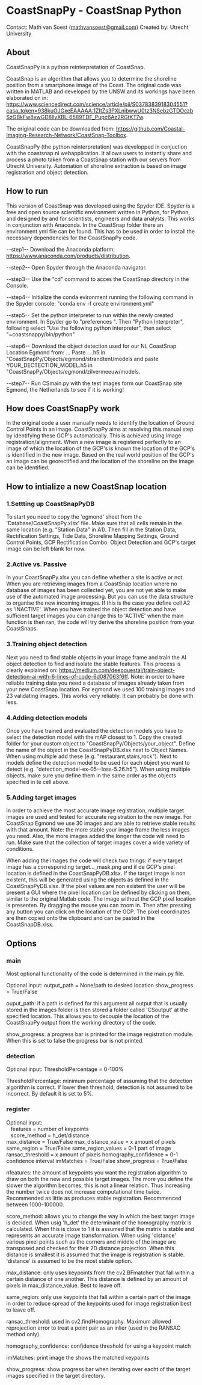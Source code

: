 # CoastSnapPy - CoastSnap Python
Contact: Math van Soest (mathvansoest@gmail.com) 
Created by: Utrecht University

## About
CoastSnapPy is a python reinterpretation of CoastSnap. 

CoastSnap is an algorithm that allows you to determine the shoreline position from a smartphone image of the Coast. The original code was written in MATLAB and developed by the UNSW and its workings have been elaborated on in: https://www.sciencedirect.com/science/article/pii/S0378383918304551?casa_token=938kuOJGxeEAAAAA:1ZItZs3PXLnibwwU0tz3NSebzGTDOczbSzGBkFw8ywGD8llyXBL-6589TDF_Pupc6Az2RGtKT7w.

The original code can be downloaded from: https://github.com/Coastal-Imaging-Research-Network/CoastSnap-Toolbox.

CoastSnapPy (the python reinterpretation) was developped in conjuction with the coastsnap.nl webapplication. It allows users to instantly share and process a photo taken from a CoastSnap station with our servers from Utrecht University. Automation of shoreline extraction is based on image registration and object detection.

## How to run
This version of CoastSnap was developed using the Spyder IDE. Spyder is a free and open source scientific environment written in Python, for Python, and designed by and for scientists, engineers and data analysts. This works in conjunction with Anaconda. In the CoastSnap folder there an environment.yml file can be found. This has to be used in order to install the necessary dependencies for the CoastSnapPy code.

--step1-- 
Download the Anaconda platform: https://www.anaconda.com/products/distribution. 

--step2-- 
Open Spyder through the Anaconda navigator. 

--step3-- 
Use the "cd" command to acces the CoastSnap directory in the Console. 

--step4--
Initialize the conda evironment running the following command in the Spyder console: "conda env -f create environment.yml" 

--step5-- 
Set the python interpreter to run within the newly created environment. In Spyder go to  "preferences ". Then "Python Interpreter", following select "Use the following python interpreter", then select "~coastsnappy/bin/python"  

--step6--
Download the object detection used for our NL CoastSnap Location Egmond from: ...
Paste ....h5 in "CoastSnapPy/Objects/egmond/strandtent/models and paste YOUR_DECTECTION_MODEL.h5 in "CoastSnapPy/Objects/egmond/zilvermeeuw/models.

--step7--
Run CSmain.py with the test images form our CoastSnap site Egmond, the Netherlands to see if it is working!

## How does CoastSnapPy work

In the original code a user manually needs to identify the location of Ground Control Points in an image. CoastSnapPy aims at resolving this manual step by identifying these GCP's automatically. This is achieved using image registration/alignment. When a new image is registered perfectly to an image of which the location of the GCP's is known the location of the GCP's is identified in the new image. Based on the real world position of the GCP's an image can be georectified and the location of the shoreline on the image can be identified. 

## How to intialize a new CoastSnap location
### 1.Settting up CoastSnapPyDB
To start you need to copy the 'egmond' sheet from the 'Database/CoastSnapPy.xlsx' file. Make sure that all cells remain in the same location (e.g. "Station Data" in A1). Then fill in the Station Data, Rectification Settings, Tide Data, Shoreline Mapping Settings, Ground Control Points, GCP Rectification Combo. Object Detection and GCP's target image can be left blank for now. 

### 2.Active vs. Passive
In your CoastSnapPy.xlsx you can define whether a site is active or not. When you are retrieving images from a CoastSnap location where no database of images has been collected yet, you are not yet able to make use of the automated image processing. But you can use the data structure to organise the new incoming images. If this is the case you define cell A2 as 'INACTIVE'. When you have trained the object detection and have sufficient target images you can change this to 'ACTIVE' when the main function is then ran, the code will try derive the shoreline position from your CoastSnaps. 

### 3.Training object detection
Next you need to find stable objects in your image frame and train the AI object detection to find and isolate the stable features. This process is clearly explained on: https://medium.com/deepquestai/train-object-detection-ai-with-6-lines-of-code-6d087063f6ff. Note: in order to have reliable training data you need a database of images already taken from your new CoastSnap location. For egmond we used 100 training images and 23 validating images. This works very reliably. It can probably be done with less. 

### 4.Adding detection models
Once you have trained and evaluated the detection models you have to select the detection model with the mAP closest to 1. Copy the created folder for your custom object to "CoastSnapPy/Objects/your_object". Define the name of the object in the CoastSnapPyDB.xlsx next to Object Names. When using multiple add these (e.g. "restaurant,stairs,rock"). Next to models define the detection model to be used for each object you want to detect (e.g. "detection_model-ex-05--loss-5.26.h5"). When using multiple objects, make sure you define them in the same order as the objects specified in te cell above. 

### 5.Adding target images
In order to achieve the most accurate image registration, multiple target images are used and tested for accurate registration to the new image. For CoastSnap Egmond we use 30 images and are able to retrieve stable results with that amount. Note: the more stable your image frame the less images you need. Also, the more images added the longer the code will need to run. Make sure that the collection of target images cover a wide variety of conditions. 

When adding the images the code will check two things: if every target image has a corresponding target..._mask.png and if de GCP's pixel location is defined in the CoastSnapPyDB.xlsx. If the target image is non existent, this will be generated using the objects as defined in the CoastSnapPyDB.xlsx. If the pixel values are non existent the user will be present a GUI where the pixel location can be defined by clicking on them, similar to the original Matlab code. The image without the GCP pixel location is presenten. By dragging the mouse you can zoom in. Then after pressing any button you can click on the location of the GCP. The pixel coordinates are then copied onto the clipboard and can be pasted in the CoastSnapDB.xlsx. 

## Options
### main
Most optional functionality of the code is determined in the main.py file. 

Optional input: 	  output_path = None/path to desired location
		  show_progress = True/False
	
ouput_path: if a path is defined for this argument all output that is usually stored in the 	images folder is then stored a folder called 'CSoutput' at the specified location. This allows you to decouple the location of the CoastSnapPy output from the working directory of the code. 

show_progress: a progress bar is printed for the image registration module. When this is set to false the progress bar is not printed.

### detection
Optional input: 	   ThresholdPercentage = 0-100%

ThresholdPercentage: minimum percentage of assuming that the detection algorithm is correct. If lower then threshold, detection is not assumed to be incorrect. By default it is set to 5%.

### register
Optional input:     
&nbsp;&nbsp; features = number of keypoints   
&nbsp;&nbsp; score_method =  h_det/distance  
                    max_distance = True/False
                    max_distance_value = x amount of pixels
                    same_region = True/False
                    same_region_values = 0-1 part of image
                    ransac_threshold = x amount of pixels
                    homography_confidence = 0-1 confidence interval
                    imMatches = True/False
                    show_progress = True/False
                        
nfeatures: the amount of keypoints you want the registration algorithm to draw on both the new and possible target images. The more you define the slower the algorithm becomes, this is not a linear relation. Thus increasing the number twice does not increase computational time twice. Recommended as little as produces stable registration. Recommenced between 1000-100000. 

score_method: allows you to change the way in which the best target image is decided. When usig 'h_det' the determinant of the homography matrix is calculated. When this is close to 1 it is assumed that the matrix is stable and represents an accurate image transformation. When using 'distance' various pixel points such as the corners and middle of the image are transposed and checked for their 2D distance projection. When this distance is smallest it is assumed that the image is registration is stable. 'distance' is assumed to be the most stable option.
    
max_distance: only uses keypoints from the cv2.BFmatcher that fall within a certain distance of one another. This distance is defined by an amount of pixels in max_distance_value. Best to leave off.
    
same_region: only use keypoints that fall within a certain part of the image in order to reduce spread of the keypoints used for image registration best to leave off.
    
ransac_threshold: used in cv2.findHomography. Maximum allowed reprojection error to treat a point pair as an inlier (used in the RANSAC method only).
    
homography_confidence: confidence threshold for using a keypoint match
    
imMatches: print image the shows the matched keypoints
    
show_progress: show progress bar when iterating over eacht of the target images specified in the target directory. 


